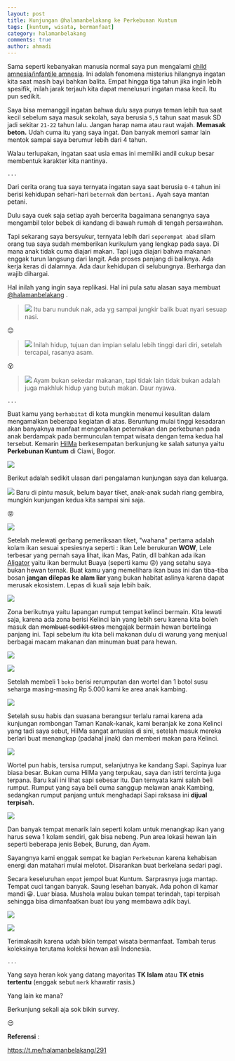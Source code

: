 ```yaml
---
layout: post
title: Kunjungan @halamanbelakang ke Perkebunan Kuntum
tags: [kuntum, wisata, bermanfaat]
category: halamanbelakang
comments: true
author: ahmadi
--- 
```


Sama seperti kebanyakan manusia normal saya pun mengalami [child amnesia/infantile amnesia](http://www.sciencealert.com/why-can-t-we-remember-anything-from-when-we-were-babies). Ini adalah fenomena misterius hilangnya ingatan kita saat masih bayi bahkan balita. Empat hingga tiga tahun jika ingin lebih spesifik, inilah jarak terjauh kita dapat menelusuri ingatan masa kecil. Itu pun sedikit. 

Saya bisa memanggil ingatan bahwa dulu saya punya teman lebih tua saat kecil sebelum saya masuk sekolah, saya berusia `5,5` tahun saat masuk SD jadi sekitar `21-22` tahun lalu. Jangan harap nama atau raut wajah. **Memasak beton.** Udah cuma itu yang saya ingat. Dan banyak memori samar lain mentok sampai saya berumur lebih dari 4 tahun.

Walau terlupakan, ingatan saat usia emas ini memiliki andil cukup besar membentuk karakter kita nantinya.

`...`

Dari cerita orang tua saya ternyata ingatan saya saat berusia `0-4` tahun ini berisi kehidupan sehari-hari `beternak` dan `bertani.` Ayah saya mantan petani.

Dulu saya cuek saja setiap ayah bercerita bagaimana senangnya saya mengambil telor bebek di kandang di bawah rumah di tengah persawahan.

Tapi sekarang saya bersyukur, ternyata lebih dari `seperempat abad` silam orang tua saya sudah memberikan kurikulum yang lengkap pada saya. Di mana anak tidak cuma diajari makan. Tapi juga diajari bahwa makanan enggak turun langsung dari langit. Ada proses panjang di baliknya. Ada kerja keras di dalamnya. Ada daur kehidupan di selubungnya. Berharga dan wajib dihargai.

Hal inilah yang ingin saya replikasi. Hal ini pula satu alasan saya membuat [@halamanbelakang](https://t.me/halamanbelakang/) .

>![](/img/ktm-telor.jpg) 
Itu baru nunduk nak, ada yg sampai jungkir balik buat nyari sesuap nasi.
 
😔

>![](/img/ktm-wuluh.jpg) 
Inilah hidup, tujuan dan impian selalu lebih tinggi dari diri, setelah tercapai, rasanya asam. 

😵

>![](/img/ktm-ayam.jpg) 
Ayam bukan sekedar makanan, tapi tidak lain tidak bukan adalah juga makhluk hidup yang butuh makan. Daur nyawa.

`...`

Buat kamu yang `berhabitat` di kota mungkin menemui kesulitan dalam mengamalkan beberapa kegiatan di atas. Beruntung mulai tinggi kesadaran akan banyaknya manfaat mengenalkan peternakan dan perkebunan pada anak berdampak pada bermunculan tempat wisata dengan tema kedua hal tersebut.
Kemarin [HilMa](hil.ma) berkesempatan berkunjung ke salah satunya yaitu **Perkebunan Kuntum** di Ciawi, Bogor.

![](/img/ktm-spanduk.jpg) 

Berikut adalah sedikit ulasan dari pengalaman kunjungan saya dan keluarga.

![](/img/ktm-masuk.jpg) 
Baru di pintu masuk, belum bayar tiket, anak-anak sudah riang gembira, mungkin kunjungan kedua kita sampai sini saja. 

😝

![](/img/ktm-ikan.jpg) 

Setelah melewati gerbang pemeriksaan tiket, "wahana" pertama adalah kolam ikan sesuai spesiesnya seperti : ikan Lele berukuran **WOW**, Lele terbesar yang pernah saya lihat, ikan Mas, Patin, dll bahkan ada ikan [Aligator](https://en.wikipedia.org/wiki/Alligator_gar) yaitu ikan bermulut Buaya (seperti kamu 😝) yang setahu saya bukan hewan ternak. Buat kamu yang memelihara ikan buas ini dan tiba-tiba bosan **jangan dilepas ke alam liar** yang bukan habitat aslinya karena dapat merusak ekosistem. Lepas di kuali saja lebih baik.

![](/img/ktm-kelinci1.jpg)

Zona berikutnya yaitu lapangan rumput tempat kelinci bermain. Kita lewati saja, karena ada zona berisi Kelinci lain yang lebih seru karena kita boleh masuk dan ~~membuat sedikit stres~~ mengajak bermain hewan bertelinga panjang ini. Tapi sebelum itu kita beli makanan dulu di warung yang menjual berbagai macam makanan dan minuman buat para hewan.

 ![](/img/ktm-warung.jpg)
 
 ![](/img/ktm-boko.jpg)
 
Setelah membeli 1 `boko` berisi rerumputan dan wortel dan 1 botol susu seharga masing-masing Rp 5.000 kami ke area anak kambing.

 ![](/img/ktm-kambing.jpg)

Setelah susu habis dan suasana berangsur terlalu ramai karena ada kunjungan rombongan Taman Kanak-kanak, kami beranjak ke zona Kelinci yang tadi saya sebut, HilMa sangat antusias di sini, setelah masuk mereka berlari buat menangkap (padahal jinak) dan memberi makan para Kelinci.

![](/img/ktm-kelinci2.jpg)

Wortel pun habis, tersisa rumput, selanjutnya ke kandang Sapi. Sapinya luar biasa besar. Bukan cuma HilMa yang terpukau, saya dan istri tercinta juga terpana. Baru kali ini lihat sapi sebesar itu. Dan ternyata kami salah beli rumput. Rumput yang saya beli cuma sanggup melawan anak Kambing, sedangkan rumput panjang untuk menghadapi Sapi raksasa ini **dijual terpisah.**

 ![](/img/ktm-sapi.jpg)

Dan banyak tempat menarik lain seperti kolam untuk menangkap ikan yang harus sewa 1 kolam sendiri, gak bisa nebeng. Pun area lokasi hewan lain seperti beberapa jenis Bebek, Burung, dan Ayam. 

Sayangnya kami enggak sempat ke bagian `Perkebunan` karena kehabisan energi dan matahari mulai melotot. Disarankan buat berkelana sedari pagi.

Secara keseluruhan `empat` jempol buat Kuntum. Sarprasnya juga mantap. Tempat cuci tangan banyak. Saung lesehan banyak. Ada pohon di kamar mandi 😀. Luar biasa. Mushola walau bukan tempat terindah, tapi terpisah sehingga bisa dimanfaatkan buat ibu yang membawa adik bayi.

 ![](/img/ktm-cuci.jpg)
 
  ![](/img/ktm-musola.jpg)

Terimakasih karena udah bikin tempat wisata bermanfaat. Tambah terus koleksinya terutama koleksi hewan asli Indonesia.

`...`

Yang saya heran kok yang datang mayoritas **TK Islam** atau **TK etnis tertentu** (enggak sebut `merk` khawatir rasis.) 

Yang lain ke mana?

Berkunjung sekali aja sok bikin survey.

😒

**Referensi** :

https://t.me/halamanbelakang/291